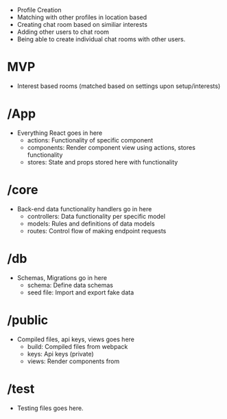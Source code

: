 - Profile Creation
- Matching with other profiles in location based
- Creating chat room based on similiar interests
- Adding other users to chat room
- Being able to create individual chat rooms with other users.

# MVP
- Interest based rooms (matched based on settings upon setup/interests)

# /App
- Everything React goes in here
    - actions: Functionality of specific component
    - components: Render component view using actions, stores functionality
    - stores: State and props stored here with functionality

# /core
- Back-end data functionality handlers go in here
    - controllers: Data functionality per specific model
    - models: Rules and definitions of data models
    - routes: Control flow of making endpoint requests

# /db
- Schemas, Migrations go in here
    - schema: Define data schemas
    - seed file: Import and export fake data

# /public
- Compiled files, api keys, views goes here
    - build: Compiled files from webpack
    - keys: Api keys (private)
    - views: Render components from <App/>

# /test
- Testing files goes here.
